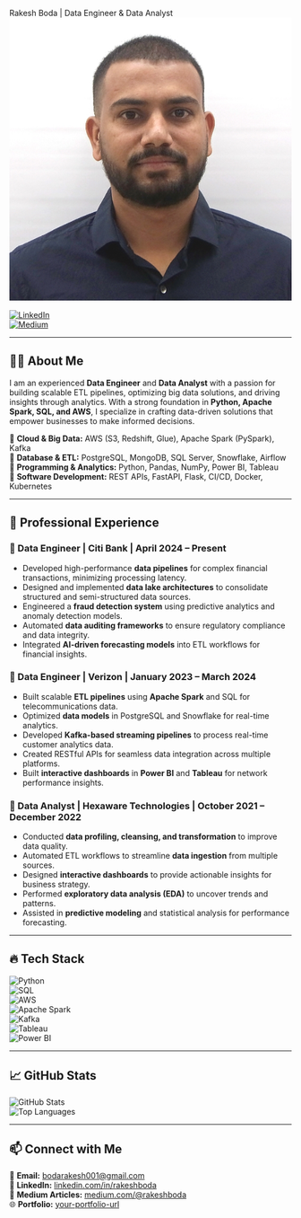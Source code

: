  Rakesh Boda | Data Engineer & Data Analyst  
 ![Profile Image](Rakesh_Boda)
 
[![LinkedIn](https://img.shields.io/badge/LinkedIn-Connect-blue?logo=linkedin)](https://www.linkedin.com/in/boda-rakesh-0922011a4/)  
[![Medium](https://img.shields.io/badge/Medium-Read%20Articles-black?logo=medium)](https://medium.com/@bodarakesh001)  
  

---

## 👨‍💻 About Me  
I am an experienced **Data Engineer** and **Data Analyst** with a passion for building scalable ETL pipelines, optimizing big data solutions, and driving insights through analytics. With a strong foundation in **Python, Apache Spark, SQL, and AWS**, I specialize in crafting data-driven solutions that empower businesses to make informed decisions.  

🔹 **Cloud & Big Data:** AWS (S3, Redshift, Glue), Apache Spark (PySpark), Kafka  
🔹 **Database & ETL:** PostgreSQL, MongoDB, SQL Server, Snowflake, Airflow  
🔹 **Programming & Analytics:** Python, Pandas, NumPy, Power BI, Tableau  
🔹 **Software Development:** REST APIs, FastAPI, Flask, CI/CD, Docker, Kubernetes  

---

## 💼 Professional Experience  

### **🔹 Data Engineer | Citi Bank | April 2024 – Present**  
- Developed high-performance **data pipelines** for complex financial transactions, minimizing processing latency.  
- Designed and implemented **data lake architectures** to consolidate structured and semi-structured data sources.  
- Engineered a **fraud detection system** using predictive analytics and anomaly detection models.  
- Automated **data auditing frameworks** to ensure regulatory compliance and data integrity.  
- Integrated **AI-driven forecasting models** into ETL workflows for financial insights.  

### **🔹 Data Engineer | Verizon | January 2023 – March 2024**  
- Built scalable **ETL pipelines** using **Apache Spark** and SQL for telecommunications data.  
- Optimized **data models** in PostgreSQL and Snowflake for real-time analytics.  
- Developed **Kafka-based streaming pipelines** to process real-time customer analytics data.  
- Created RESTful APIs for seamless data integration across multiple platforms.  
- Built **interactive dashboards** in **Power BI** and **Tableau** for network performance insights.  

### **🔹 Data Analyst | Hexaware Technologies | October 2021 – December 2022**  
- Conducted **data profiling, cleansing, and transformation** to improve data quality.  
- Automated ETL workflows to streamline **data ingestion** from multiple sources.  
- Designed **interactive dashboards** to provide actionable insights for business strategy.  
- Performed **exploratory data analysis (EDA)** to uncover trends and patterns.  
- Assisted in **predictive modeling** and statistical analysis for performance forecasting.  


---

## 🔥 Tech Stack  

![Python](https://img.shields.io/badge/Python-3776AB?style=for-the-badge&logo=python&logoColor=white)  
![SQL](https://img.shields.io/badge/SQL-4479A1?style=for-the-badge&logo=postgresql&logoColor=white)  
![AWS](https://img.shields.io/badge/AWS-FF9900?style=for-the-badge&logo=amazonaws&logoColor=white)  
![Apache Spark](https://img.shields.io/badge/Spark-FDB515?style=for-the-badge&logo=apache-spark&logoColor=black)  
![Kafka](https://img.shields.io/badge/Kafka-231F20?style=for-the-badge&logo=apache-kafka&logoColor=white)  
![Tableau](https://img.shields.io/badge/Tableau-E97627?style=for-the-badge&logo=tableau&logoColor=white)  
![Power BI](https://img.shields.io/badge/Power%20BI-F2C811?style=for-the-badge&logo=powerbi&logoColor=black)  

---

## 📈 GitHub Stats  

![GitHub Stats](https://github-readme-stats.vercel.app/api?username=rakeshboda&show_icons=true&theme=dark)  
![Top Languages](https://github-readme-stats.vercel.app/api/top-langs/?username=rakeshboda&layout=compact&theme=dark)  

---

## 📫 Connect with Me  

📧 **Email:** [bodarakesh001@gmail.com](mailto:bodarakesh001@gmail.com)  
🔗 **LinkedIn:** [linkedin.com/in/rakeshboda](your-linkedin-url)  
📝 **Medium Articles:** [medium.com/@rakeshboda](your-medium-url)  
🌐 **Portfolio:** [your-portfolio-url](your-portfolio-url)  


